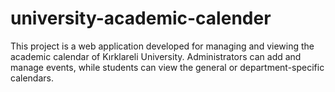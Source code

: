 # university-academic-calender
This project is a web application developed for managing and viewing the academic calendar of Kırklareli University. Administrators can add and manage events, while students can view the general or department-specific calendars.
